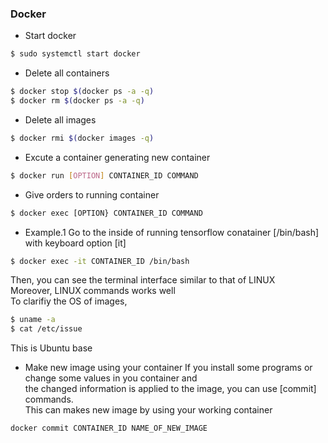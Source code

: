 ### Docker  
 - Start docker
```bash
$ sudo systemctl start docker
```  
 - Delete all containers
```bash
$ docker stop $(docker ps -a -q)
$ docker rm $(docker ps -a -q)
```  
 - Delete all images
```bash
$ docker rmi $(docker images -q)
```  
 - Excute a container generating new container
```bash
$ docker run [OPTION] CONTAINER_ID COMMAND
```  
 - Give orders to running container
```bash
$ docker exec [OPTION} CONTAINER_ID COMMAND
```  
 - Example.1
Go to the inside of running tensorflow conatainer [/bin/bash] with keyboard option [it]
```bash
$ docker exec -it CONTAINER_ID /bin/bash
```  
Then, you can see the terminal interface similar to that of LINUX  
Moreover, LINUX commands works well  
To clarifiy the OS of images,
```bash
$ uname -a
$ cat /etc/issue
```  
This is Ubuntu base

 - Make new image using your container
If you install some programs or change some values in you container and    
the changed information is applied to the image, you can use [commit] commands.  
This can makes new image by using your working container
```bash
docker commit CONTAINER_ID NAME_OF_NEW_IMAGE
```


